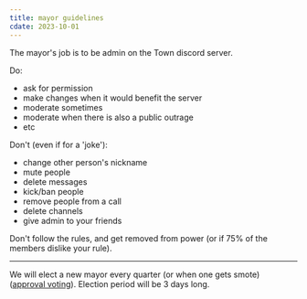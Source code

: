 ```yaml
---
title: mayor guidelines
cdate: 2023-10-01
---
```


The mayor's job is to be admin on the Town discord server.

Do:
- ask for permission
- make changes when it would benefit the server
- moderate sometimes
- moderate when there is also a public outrage
- etc

Don't (even if for a 'joke'):
- change other person's nickname
- mute people
- delete messages
- kick/ban people
- remove people from a call
- delete channels
- give admin to your friends

Don't follow the rules, and get removed from power (or if 75% of the members dislike your rule).

---

We will elect a new mayor every quarter (or when one gets smote) ([approval voting](https://en.wikipedia.org/wiki/Approval_voting)). Election period will be 3 days long.
